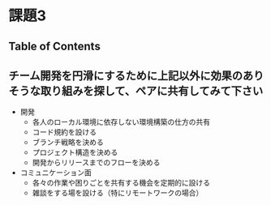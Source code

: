 # 課題3

## Table of Contents
<!-- START doctoc -->
<!-- END doctoc -->

## チーム開発を円滑にするために上記以外に効果のありそうな取り組みを探して、ペアに共有してみて下さい

- 開発
  - 各人のローカル環境に依存しない環境構築の仕方の共有
  - コード規約を設ける
  - ブランチ戦略を決める
  - プロジェクト構造を決める
  - 開発からリリースまでのフローを決める
- コミュニケーション面
  - 各々の作業や困りごとを共有する機会を定期的に設ける
  - 雑談をする場を設ける（特にリモートワークの場合）
